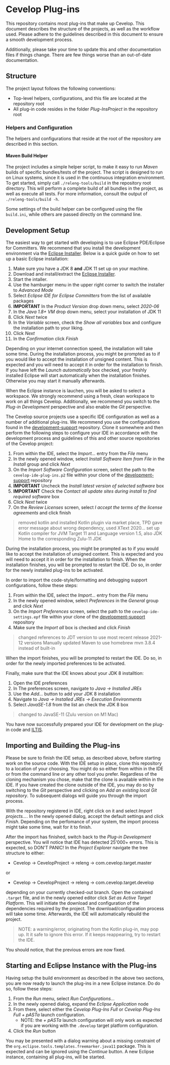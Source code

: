 # Cevelop Plug-ins

This repository contains most plug-ins that make up Cevelop.
This document describes the structure of the projects, as well as the workflow used.
Please adhere to the guidelines described in this document to ensure a smooth development process.

Additionally, please take your time to update this and other documentation files if things change.
There are few things worse than an out-of-date documentation.

## Structure

The project layout follows the following conventions:

* Top-level helpers, configurations, and this file are located at the repository root
* All plug-in code resides in the folder *Plug-InsProject* in the repository root

### Helpers and Configuration

The helpers and configurations that reside at the root of the repository are described in this section.

#### Maven Build Helper

The project includes a simple helper script, to make it easy to run *Maven* builds of specific bundles/tests of the project.
The script is designed to run on Linux systems, since it is used in the continuous integration environment.
To get started, simply call `./releng-tools/build` in the repository root directory.
This will perform a complete build of all bundles in the project, as well as execute all tests.
For more information, consult the output of `./releng-tools/build -h`.

Some settings of the build helper can be configured using the file `build.ini`, while others are passed directly on the command line.

## Development Setup

The easiest way to get started with developing is to use Eclipse PDE/Eclipse for Committers.
We recommend that you install the development environment via the [Eclipse Installer](https://www.eclipse.org/downloads/packages/installer).
Below is a quick guide on how to set up a basic Eclipse installation:

1. Make sure you have a JDK 8 **and** JDK 11 set up on your machine.
1. Download and install/extract the [Eclipse Installer](https://www.eclipse.org/downloads/packages/installer).
1. Start the intaller.
1. Use the hamburger menu in the upper right corner to switch the installer to *Advanced Mode*
1. Select *Eclipse IDE for Eclipse Committers* from the list of available packages
1. **IMPORTANT** In the *Product Version* drop down menu, select *2020-06*
1. In the *Java 1.8+ VM* drop down menu, select your installation of JDK 11
1. Click *Next* twice
1. In the *Variable* screen, check the *Show all variables* box and configure the installation path to your liking.
1. Click *Next*
1. In the *Confirmation* click *Finish*

Depending on your internet connection speed, the installation will take some time.
During the installation process, you might be prompted as to if you would like to accept the installation of unsigned content.
This is expected and you will need to accept it in order for the installation to finish.
If you have left the *Launch automatically* box checked, your freshly installed Eclipse will start automatically when the installation finishes.
Otherwise you may start it manually afterwards.

When the Eclipse instance is lauchen, you will be asked to select a workspace.
We strongly recommend using a fresh, clean workspace to work on all things Cevelop.
Additionally, we recommend you switch to the *Plug-in Development* perspective and also enable the *Git* perspective.

The Cevelop source projects use a specific IDE configuration as well as a number of additional plug-ins.
We recommend you use the configurations found in the [development-support](https://github.com/Cevelop/development-support) repository.
Clone it somewhere and then perform the following steps to configure your IDE in accordance with the development process and guidelines of this and other source repositories of the Cevelop project:

1. From within the IDE, select the *Import...* entry from the *File* menu
1. In the newly opened window, select *Install Software Item from File* in the *Install* group and click *Next*
1. On the *Import Software Configuration* screen, select the path to the `cevelop-ide-plug-ins.p2` file within your clone of the [development-support](https://github.com/Cevelop/development-support) repository
1. **IMPORTANT** Uncheck the *Install latest version of selected software* box
1. **IMPORTANT** Check the *Contact all update sites during install to find required software* box
1. Click *Next* twice
1. On the *Review Licenses* screen, select *I accept the terms of the license agreements* and click finish

> removed kotlin and installed Kotlin plugin via market place, TPD gave error message about wrong dependency, used XText 2020...
> set up Kotlin compiler for JVM Target 11 and Language version 1.5, also JDK Home to the corresponding Zulu-11 JDK

During the installation process, you might be prompted as to if you would like to accept the installation of unsigned content.
This is expected and you will need to accept it in order for the installation to finish.
When the installation finishes, you will be prompted to restart the IDE.
Do so, in order for the newly installed plug-ins to be activated.

In order to import the code-style/formatting and debugging support configurations, follow these steps:

1. From within the IDE, select the *Import...* entry from the *File* menu
1. In the newly opened window, select *Preferences* in the *General* group and click *Next*
1. On the *Import Preferences* screen, select the path to the `cevelop-ide-settings.epf` file within your clone of the [development-support](https://github.com/Cevelop/development-support) repository
1. Make sure the *Import all* box is checked and click *Finish*

> changed references to JDT version to use most recent release 2021-12 versions
> Manually updated Maven to use homebrew mvn 3.8.4 instead of built-in

When the import finishes, you will be prompted to restart the IDE.
Do so, in order for the newly imported preferences to be activated.

Finally, make sure that the IDE knows about your JDK 8 installtion:

1. Open the IDE preferences
1. In The preferences screen, navigate to *Java -> Installed JREs*
1. Use the *Add...* button to add your JDK 8 installation
1. Navigate to *Java -> Installed JREs -> Execution Environments*
1. Select *JavaSE-1.8* from the list an check the JDK 8 box

> changed to JavaSE-11 (Zulu version on M1 Mac)

You have now successfully prepared your IDE for development on the plug-in code and [ILTIS](https://github.com/Cevelop/iltis).

## Importing and Building the Plug-ins

Please be sure to finish the IDE setup, as described above, before starting work on the source code.
With the IDE setup in place, clone this repository to a location of your choosing.
You might do so either from within in the IDE or from the command line or any other tool you prefer.
Regardless of the cloning mechanism you chose, make that the clone is available within in the IDE.
If you have created the clone outside of the IDE, you may do so by switching to the *Git* perspective and clicking on *Add an existing local Git repository*.
To subsequent dialogs will guide you through the import process.

With the repository registered in IDE, right click on it and select *Import projects...*.
In the newly opened dialog, accept the default settings and click *Finish*.
Depending on the perfomance of your system, the import process might take some time, wait for it to finish.

After the import has finished, switch back to the *Plug-in Development* perspective.
You will notice that IDE has detected 25'000+ errors.
This is expected, so DON'T PANIC!
In the *Project Explorer* navigate the tree structure to either:

* Cevelop -> CevelopProject -> releng -> com.cevelop.target.master

or

* Cevelop -> CevelopProject -> releng -> com.cevelop.target.develop

depending on your currently checked-out branch.
Open the contained `.target` file, and in the newly opened editor click *Set as Active Target Platform*.
This will initiate the download and configuration of the dependencies required by the project.
The download/configuration process will take some time.
Afterwards, the IDE will automatically rebuild the project.

> NOTE: a warning/error, originating from the Kotlin plug-in, may pop up.
> It it safe to ignore this error.
> If it keeps reappearing, try to restart the IDE.

You should notice, that the previous errors are now fixed.

## Starting and Eclipse Instance with the Plug-ins

Having setup the build environment as described in the above two sections, you are now ready to launch the plug-ins in a new Eclipse instance.
Do do so, follow these steps:

1. From the *Run* menu, select *Run Configurations...*
1. In the newly opened dialog, expand the *Eclipse Application* node
1. From there, select either the *Cevelop Plug-Ins Full* or *Cevelop Plug-Ins Full + pASTa* launch configuration.
    * NOTE: the *+ pASTa* launch configuration will only work as expected if you are working with the `.develop` target platform configuration.
1. Click the *Run* button

You may be presented with a dialog warning about a missing constraint of the `org.eclipse.tools.templates.freemarker.java11` package.
This is expected and can be ignored using the *Continue* button.
A new Eclipse instance, containing all plug-ins, will be started.

